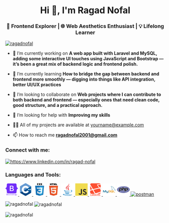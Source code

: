 <h1 align="center">Hi 👋, I'm Ragad Nofal</h1>
<h3 align="center">🚀 Frontend Explorer | 🌐 Web Aesthetics Enthusiast | 💡 Lifelong Learner</h3>

<p align="left"> <a href="https://github.com/ryo-ma/github-profile-trophy"><img src="https://github-profile-trophy.vercel.app/?username=ragadnofal" alt="ragadnofal" /></a> </p>

- 🔭 I’m currently working on **A web app built with Laravel and MySQL, adding some interactive UI touches using JavaScript and Bootstrap — it’s been a great mix of backend logic and frontend polish.**

- 🌱 I’m currently learning **How to bridge the gap between backend and frontend more smoothly — digging into things like API integration, better UI/UX practices**

- 👯 I’m looking to collaborate on **Web projects where I can contribute to both backend and frontend — especially ones that need clean code, good structure, and a practical approach.**

- 🤝 I’m looking for help with **Improving my skills**

- 👨‍💻 All of my projects are available at [yourname@example.com](yourname@example.com)

- 📫 How to reach me **ragadnofal2001@gmail.com**

<h3 align="left">Connect with me:</h3>
<p align="left">
<a href="https://linkedin.com/in/https://www.linkedin.com/in/ragad-nofal" target="blank"><img align="center" src="https://raw.githubusercontent.com/rahuldkjain/github-profile-readme-generator/master/src/images/icons/Social/linked-in-alt.svg" alt="https://www.linkedin.com/in/ragad-nofal" height="30" width="40" /></a>
</p>

<h3 align="left">Languages and Tools:</h3>
<p align="left"> <a href="https://getbootstrap.com" target="_blank" rel="noreferrer"> <img src="https://raw.githubusercontent.com/devicons/devicon/master/icons/bootstrap/bootstrap-plain-wordmark.svg" alt="bootstrap" width="40" height="40"/> </a> <a href="https://www.w3schools.com/cpp/" target="_blank" rel="noreferrer"> <img src="https://raw.githubusercontent.com/devicons/devicon/master/icons/cplusplus/cplusplus-original.svg" alt="cplusplus" width="40" height="40"/> </a> <a href="https://www.w3schools.com/css/" target="_blank" rel="noreferrer"> <img src="https://raw.githubusercontent.com/devicons/devicon/master/icons/css3/css3-original-wordmark.svg" alt="css3" width="40" height="40"/> </a> <a href="https://www.w3.org/html/" target="_blank" rel="noreferrer"> <img src="https://raw.githubusercontent.com/devicons/devicon/master/icons/html5/html5-original-wordmark.svg" alt="html5" width="40" height="40"/> </a> <a href="https://www.java.com" target="_blank" rel="noreferrer"> <img src="https://raw.githubusercontent.com/devicons/devicon/master/icons/java/java-original.svg" alt="java" width="40" height="40"/> </a> <a href="https://developer.mozilla.org/en-US/docs/Web/JavaScript" target="_blank" rel="noreferrer"> <img src="https://raw.githubusercontent.com/devicons/devicon/master/icons/javascript/javascript-original.svg" alt="javascript" width="40" height="40"/> </a> <a href="https://laravel.com/" target="_blank" rel="noreferrer"> <img src="https://raw.githubusercontent.com/devicons/devicon/master/icons/laravel/laravel-plain-wordmark.svg" alt="laravel" width="40" height="40"/> </a> <a href="https://www.mysql.com/" target="_blank" rel="noreferrer"> <img src="https://raw.githubusercontent.com/devicons/devicon/master/icons/mysql/mysql-original-wordmark.svg" alt="mysql" width="40" height="40"/> </a> <a href="https://www.php.net" target="_blank" rel="noreferrer"> <img src="https://raw.githubusercontent.com/devicons/devicon/master/icons/php/php-original.svg" alt="php" width="40" height="40"/> </a> <a href="https://postman.com" target="_blank" rel="noreferrer"> <img src="https://www.vectorlogo.zone/logos/getpostman/getpostman-icon.svg" alt="postman" width="40" height="40"/> </a> </p>

<p><img align="left" src="https://github-readme-stats.vercel.app/api/top-langs?username=ragadnofal&show_icons=true&locale=en&layout=compact" alt="ragadnofal" /></p>

<p>&nbsp;<img align="center" src="https://github-readme-stats.vercel.app/api?username=ragadnofal&show_icons=true&locale=en" alt="ragadnofal" /></p>

<p><img align="center" src="https://github-readme-streak-stats.herokuapp.com/?user=ragadnofal&" alt="ragadnofal" /></p>
